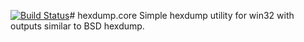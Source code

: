 [![Build Status](https://dev.azure.com/eliasmohama0017/MyFirstAzureDevOps/_apis/build/status/leloo1982.hexdump.core)](https://dev.azure.com/eliasmohama0017/MyFirstAzureDevOps/_build/latest?definitionId=1)# hexdump.core
Simple hexdump utility for win32 with outputs similar to BSD hexdump.
